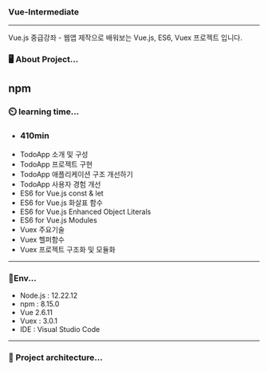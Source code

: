 ### Vue-Intermediate
--- 
Vue.js 중급강좌 - 웹앱 제작으로 배워보는 Vue.js, ES6, Vuex 프로젝트 입니다.

### 🖥️ About Project...
npm 
---
### ⏲️ learning time...
- ### 410min
- TodoApp 소개 및 구성
- TodoApp 프로젝트 구현
- TodoApp 애플리케이션 구조 개선하기
- TodoApp 사용자 경험 개선
- ES6 for Vue.js const & let
- ES6 for Vue.js 화살표 함수
- ES6 for Vue.js Enhanced Object Literals
- ES6 for Vue.js Modules
- Vuex 주요기술
- Vuex 헬퍼함수
- Vuex 프로젝트 구조화 및 모듈화
---
### 🌲Env...
- Node.js : 12.22.12 
- npm : 8.15.0
- Vue 2.6.11
- Vuex : 3.0.1
- IDE : Visual Studio Code
---
### 📝 Project architecture...

